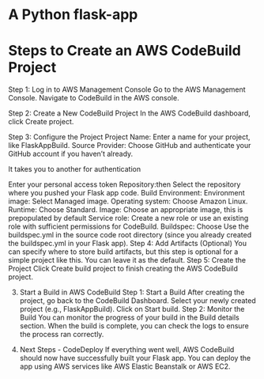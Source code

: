 # A Python flask-app

# Steps to Create an AWS CodeBuild Project
Step 1: Log in to AWS Management Console
Go to the AWS Management Console.
Navigate to CodeBuild in the AWS console.

Step 2: Create a New CodeBuild Project
In the AWS CodeBuild dashboard, click Create project.

Step 3: Configure the Project
Project Name: Enter a name for your project, like FlaskAppBuild.
Source Provider: Choose GitHub and authenticate your GitHub account if you haven’t already.


It takes you to another for authentication

Enter your personal access token
Repository:then Select the repository where you pushed your Flask app code.
Build Environment:
Environment image: Select Managed image.
Operating system: Choose Amazon Linux.
Runtime: Choose Standard.
Image: Choose an appropriate image, this is prepopulated by default
Service role: Create a new role or use an existing role with sufficient permissions for CodeBuild.
Buildspec: Choose Use the buildspec.yml in the source code root directory (since you already created the buildspec.yml in your Flask app).
Step 4: Add Artifacts (Optional)
You can specify where to store build artifacts, but this step is optional for a simple project like this. You can leave it as the default.
Step 5: Create the Project
Click Create build project to finish creating the AWS CodeBuild project.



3. Start a Build in AWS CodeBuild
Step 1: Start a Build
After creating the project, go back to the CodeBuild Dashboard.
Select your newly created project (e.g., FlaskAppBuild).
Click on Start build.
Step 2: Monitor the Build
You can monitor the progress of your build in the Build details section.
When the build is complete, you can check the logs to ensure the process ran correctly.

4. Next Steps - CodeDeploy
If everything went well, AWS CodeBuild should now have successfully built your Flask app.
You can deploy the app using AWS services like AWS Elastic Beanstalk or AWS EC2.
